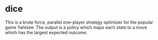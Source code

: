 dice
====

This is a brute force, parallel one-player strategy optimizer for the popular game Yahtzee.
The output is a policy which maps each state to a move which has the largest expected 
outcome. 
